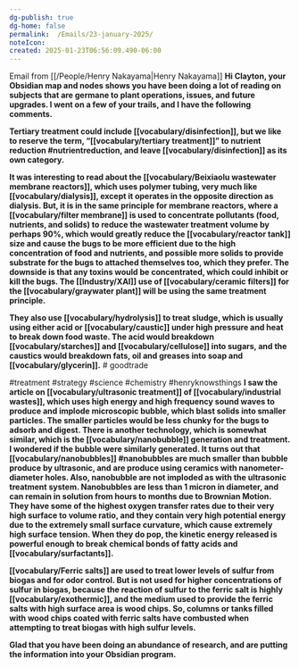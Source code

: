 ```yaml
---
dg-publish: true
dg-home: false
permalink:	/Emails/23-january-2025/
noteIcon:	
created: 2025-01-23T06:56:09.490-06:00
---
```

Email from [[/People/Henry Nakayama\|Henry Nakayama]]
  **Hi Clayton, your Obsidian map and nodes shows you have been doing a lot of reading on subjects that are germane to plant operations, issues, and future upgrades. I went on a few of your trails, and I have the following comments.**

  **Tertiary treatment could include [[vocabulary/disinfection]], but we like to reserve the term, “[[vocabulary/tertiary treatment]]” to nutrient reduction #nutrientreduction, and leave [[vocabulary/disinfection]] as its own category.**

  **It was interesting to read about the [[vocabulary/Beixiaolu wastewater membrane reactors]], which uses polymer tubing, very much like [[vocabulary/dialysis]], except it operates in the opposite direction as dialysis. But, it is in the same principle for membrane reactors, where a [[vocabulary/filter membrane]] is used to concentrate pollutants (food, nutrients, and solids) to reduce the wastewater treatment volume by perhaps 90%, which would greatly reduce the [[vocabulary/reactor tank]] size and cause the bugs to be more efficient due to the high concentration of food and nutrients, and possible more solids to provide substrate for the bugs to attached themselves too, which they prefer. The downside is that any toxins would be concentrated, which could inhibit or kill the bugs. The [[Industry/XAI]] use of [[vocabulary/ceramic filters]] for the [[vocabulary/graywater plant]] will be using the same treatment principle.**

  **They also use [[vocabulary/hydrolysis]] to treat sludge, which is usually using either acid or [[vocabulary/caustic]] under high pressure and heat to break down food waste. The acid would breakdown [[vocabulary/starches]] and [[vocabulary/cellulose]] into sugars, and the caustics would breakdown fats, oil and greases into soap and [[vocabulary/glycerin]].** # goodtrade  

  #treatment #strategy #science #chemistry #henryknowsthings
  **I saw the article on [[vocabulary/ultrasonic treatment]] of [[vocabulary/industrial wastes]], which uses high energy and high frequency sound waves to produce and implode microscopic bubble, which blast solids into smaller particles. The smaller particles would be less chunky for the bugs to adsorb and digest. There is another technology, which is somewhat similar, which is the [[vocabulary/nanobubble]] generation and treatment. I wondered if the bubble were similarly generated. It turns out that [[vocabulary/nanobubbles]] #nanobubbles are much smaller than bubble produce by ultrasonic, and are produce using ceramics with nanometer-diameter holes. Also, nanobubble are not imploded as with the ultrasonic treatment system. Nanobubbles are less than 1 micron in diameter, and can remain in solution from hours to months due to Brownian Motion. They have some of the highest oxygen transfer rates due to their very high surface to volume ratio, and they contain very high potential energy due to the extremely small surface curvature, which cause extremely high surface tension. When they do pop, the kinetic energy released is powerful enough to break chemical bonds of fatty acids and [[vocabulary/surfactants]].**

  **[[vocabulary/Ferric salts]] are used to treat lower levels of sulfur from biogas and for odor control. But is not used for higher concentrations of sulfur in biogas, because the reaction of sulfur to the ferric salt is highly [[vocabulary/exothermic]], and the medium used to provide the ferric salts with high surface area is wood chips. So, columns or tanks filled with wood chips coated with ferric salts have combusted when attempting to treat biogas with high sulfur levels.**

  **Glad that you have been doing an abundance of research, and are putting the information into your Obsidian program.**
